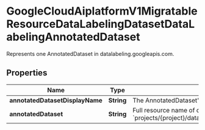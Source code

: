 

# GoogleCloudAiplatformV1MigratableResourceDataLabelingDatasetDataLabelingAnnotatedDataset

Represents one AnnotatedDataset in datalabeling.googleapis.com.

## Properties

| Name | Type | Description | Notes |
|------------ | ------------- | ------------- | -------------|
|**annotatedDatasetDisplayName** | **String** | The AnnotatedDataset&#39;s display name in datalabeling.googleapis.com. |  [optional] |
|**annotatedDataset** | **String** | Full resource name of data labeling AnnotatedDataset. Format: &#x60;projects/{project}/datasets/{dataset}/annotatedDatasets/{annotated_dataset}&#x60;. |  [optional] |



